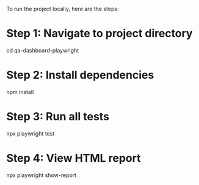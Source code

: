 To run the project locally, here are the steps:
 
# Step 1: Navigate to project directory
cd qa-dashboard-playwright
 
# Step 2: Install dependencies
npm install
 
# Step 3: Run all tests
npx playwright test
 
# Step 4: View HTML report
npx playwright show-report
